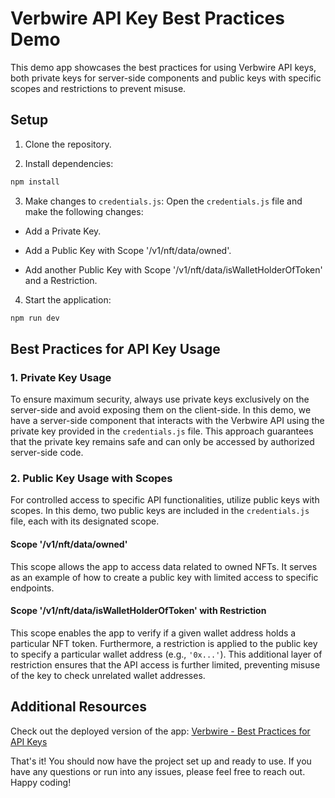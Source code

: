 # Verbwire API Key Best Practices Demo

This demo app showcases the best practices for using Verbwire API keys, both private keys for server-side components and public keys with specific scopes and restrictions to prevent misuse.

## Setup

1. Clone the repository.

2. Install dependencies:
```bash
npm install
```


3. Make changes to `credentials.js`:
Open the `credentials.js` file and make the following changes:

- Add a Private Key.

- Add a Public Key with Scope '/v1/nft/data/owned'.

- Add another Public Key with Scope '/v1/nft/data/isWalletHolderOfToken' and a Restriction. 

4. Start the application:
```bash
npm run dev
```


## Best Practices for API Key Usage

### 1. Private Key Usage
To ensure maximum security, always use private keys exclusively on the server-side and avoid exposing them on the client-side. In this demo, we have a server-side component that interacts with the Verbwire API using the private key provided in the `credentials.js` file. This approach guarantees that the private key remains safe and can only be accessed by authorized server-side code.

### 2. Public Key Usage with Scopes
For controlled access to specific API functionalities, utilize public keys with scopes. In this demo, two public keys are included in the `credentials.js` file, each with its designated scope.

#### Scope '/v1/nft/data/owned'
This scope allows the app to access data related to owned NFTs. It serves as an example of how to create a public key with limited access to specific endpoints.

#### Scope '/v1/nft/data/isWalletHolderOfToken' with Restriction
This scope enables the app to verify if a given wallet address holds a particular NFT token. Furthermore, a restriction is applied to the public key to specify a particular wallet address (e.g., `'0x...'`). This additional layer of restriction ensures that the API access is further limited, preventing misuse of the key to check unrelated wallet addresses.

## Additional Resources

Check out the deployed version of the app: [Verbwire - Best Practices for API Keys](https://verbwire-keys-bestpractices.vercel.app)

That's it! You should now have the project set up and ready to use. If you have any questions or run into any issues, please feel free to reach out. Happy coding!




